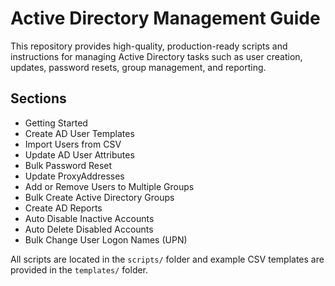 # Active Directory Management Guide

This repository provides high-quality, production-ready scripts and instructions for managing Active Directory tasks such as user creation, updates, password resets, group management, and reporting.

## Sections
- Getting Started
- Create AD User Templates
- Import Users from CSV
- Update AD User Attributes
- Bulk Password Reset
- Update ProxyAddresses
- Add or Remove Users to Multiple Groups
- Bulk Create Active Directory Groups
- Create AD Reports
- Auto Disable Inactive Accounts
- Auto Delete Disabled Accounts
- Bulk Change User Logon Names (UPN)

All scripts are located in the `scripts/` folder and example CSV templates are provided in the `templates/` folder.